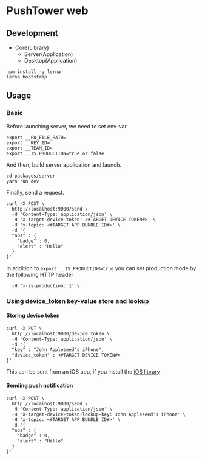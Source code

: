# PushTower web

## Development

* Core(Library)
    * Server(Application)
    * Desktop(Application)

```
npm install -g lerna
lerna bootstrap
```

## Usage

### Basic

Before launching server, we need to set env-var.

```
export __P8_FILE_PATH=
export __KEY_ID=
export __TEAM_ID=
export __IS_PRODUCTION=true or false
```

And then, build server application and launch.

```
cd packages/server
yarn run dev
```
Finally, send a request.

```
curl -X POST \
  http://localhost:9000/send \
  -H 'Content-Type: application/json' \
  -H 'X-target-device-token: <#TARGET DEVICE TOKEN#>' \
  -H 'x-topic: <#TARGET APP BUNDLE ID#>' \
  -d '{
  "aps" : {
    "badge" : 0,
    "alert" : "Hello"
  }
}'
```

In addition to `export __IS_PRODUCTION=true` you can set production mode by the following HTTP header

```
  -H 'x-is-production: 1' \
```

### Using device_token key-value store and lookup

#### Storing device token

```
curl -X PUT \
  http://localhost:9000/device_token \
  -H 'Content-Type: application/json' \
  -d '{
  "key" : "John Appleseed's iPhone",
  "device_token" : <#TARGET DEVICE TOKEN#>
}'
```

This can be sent from an iOS app, if you install the [iOS library](../ios)


#### Sending push notification

```
curl -X POST \
  http://localhost:9000/send \
  -H 'Content-Type: application/json' \
  -H 'X-target-device-token-lookup-key: John Appleseed's iPhone' \
  -H 'x-topic: <#TARGET APP BUNDLE ID#>' \
  -d '{
  "aps" : {
    "badge" : 0,
    "alert" : "Hello"
  }
}'
```
